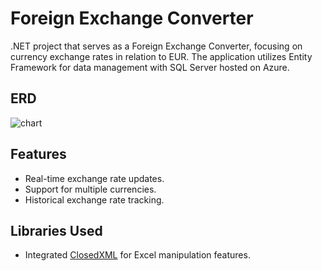 # Foreign Exchange Converter

.NET project that serves as a Foreign Exchange Converter, focusing on currency exchange rates in relation to EUR. The application utilizes Entity Framework  for data management with SQL Server hosted on Azure.

## ERD

![chart](https://github.com/Dimitri-Avtenyev/Fx-converter/assets/102914455/36e1a9e0-28cf-45f9-921e-e83e5d986fe2)

## Features

- Real-time exchange rate updates.
- Support for multiple currencies.
- Historical exchange rate tracking.

## Libraries Used

- Integrated [ClosedXML](https://github.com/ClosedXML/ClosedXML) for Excel manipulation features.
